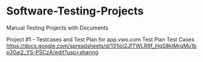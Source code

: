 # Software-Testing-Projects
Manual Testing Projects with Documents



Project #1 - Testcases and Test Plan for app.vwo.com
Test Plan
Test Cases
https://docs.google.com/spreadsheets/d/131ioi2JfTWLR9f_HqS8kIMrqMu1bp30ai2_YS-PSCzA/edit?usp=sharing
